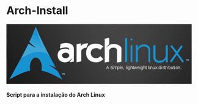 # Arch-Install
<img align="center" alt="css" src="/Arch_Start.png" />
<h4>Script para a instalação do Arch Linux</h4> 
